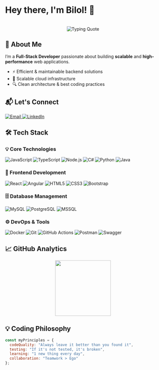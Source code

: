 # Hey there, I'm Bilol! 👋

<p align="center">
  <br/>
  <img src="https://readme-typing-svg.demolab.com?font=Fira+Code&weight=600&size=26&duration=4000&pause=1000&color=58A6FF&center=true&vCenter=true&width=800&lines=If+it+works%2C+don’t+touch+it." alt="Typing Quote" />
</p>



## 🚀 About Me  
I’m a **Full-Stack Developer** passionate about building **scalable** and **high-performance** web applications.  
- ⚡ Efficient & maintainable backend solutions  
- 🚀 Scalable cloud infrastructure  
- 🔍 Clean architecture & best coding practices  


## 📬 Let's Connect  

<div align="left"> 
  <a href="mailto:bilolkobilov1@gmail.com" target="_blank"> 
    <img src="https://img.shields.io/badge/email-D14836?style=flat-square&logo=gmail&logoColor=white" alt="Email" /> 
  </a> 
  <a href="http://www.linkedin.com/in/bilolkobilov" target="_blank"> 
    <img src="https://img.shields.io/badge/linkedin-0A66C2?style=flat-square&logo=linkedin&logoColor=white" alt="LinkedIn" /> 
  </a>  
</div>


## 🛠 Tech Stack  

### 💡 Core Technologies  
![JavaScript](https://img.shields.io/badge/JavaScript-F7DF1E?style=flat&logo=javascript&logoColor=black)
![TypeScript](https://img.shields.io/badge/TypeScript-3178C6?style=flat&logo=typescript&logoColor=white)
![Node.js](https://img.shields.io/badge/Node.js-339933?style=flat&logo=nodedotjs&logoColor=white)
![C#](https://img.shields.io/badge/C%23-239120?style=flat&logo=csharp&logoColor=white)
![Python](https://img.shields.io/badge/Python-3776AB?style=flat&logo=python&logoColor=white)
![Java](https://img.shields.io/badge/Java-007396?style=flat&logo=openjdk&logoColor=white)

### 🎨 Frontend Development  
![React](https://img.shields.io/badge/React-61DAFB?style=flat&logo=react&logoColor=black)
![Angular](https://img.shields.io/badge/Angular-DD0031?style=flat&logo=angular&logoColor=white)
![HTML5](https://img.shields.io/badge/HTML5-E34F26?style=flat&logo=html5&logoColor=white)
![CSS3](https://img.shields.io/badge/CSS3-1572B6?style=flat&logo=css3&logoColor=white)
![Bootstrap](https://img.shields.io/badge/Bootstrap-7952B3?style=flat&logo=bootstrap&logoColor=white)

### 🗄️ Database Management  
![MySQL](https://img.shields.io/badge/MySQL-4479A1?style=flat&logo=mysql&logoColor=white)
![PostgreSQL](https://img.shields.io/badge/PostgreSQL-4169E1?style=flat&logo=postgresql&logoColor=white)
![MSSQL](https://img.shields.io/badge/MS_SQL_Server-CC2927?style=flat&logo=microsoft-sql-server&logoColor=white)

### ⚙️ DevOps & Tools  
![Docker](https://img.shields.io/badge/Docker-2496ED?style=flat&logo=docker&logoColor=white)
![Git](https://img.shields.io/badge/Git-F05032?style=flat&logo=git&logoColor=white)
![GitHub Actions](https://img.shields.io/badge/GitHub_Actions-2088FF?style=flat&logo=github-actions&logoColor=white)
![Postman](https://img.shields.io/badge/Postman-FF6C37?style=flat&logo=postman&logoColor=white)
![Swagger](https://img.shields.io/badge/Swagger-85EA2D?style=flat&logo=swagger&logoColor=black)



## 📈 GitHub Analytics

<p align="center">
  <img height="180em" src="https://github-readme-stats.vercel.app/api?username=bilolkobilov&show_icons=true&theme=tokyonight&include_all_commits=true&count_private=true"/>
</p>


## 💡 Coding Philosophy
```javascript
const myPrinciples = {
  codeQuality: "Always leave it better than you found it",
  testing: "If it's not tested, it's broken",
  learning: "1 new thing every day",
  collaboration: "Teamwork > Ego"
};
